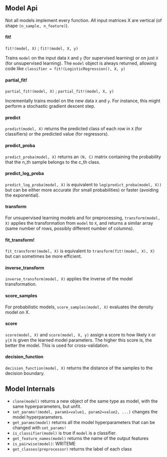 Model Api
------

Not all models implement every function. All input matrices X are vertical
(of shape `(n_sample, n_feature)`).

#### fit!

`fit!(model, X)` ; `fit!(model, X, y)`

Trains `model` on the input data `X` and `y` (for supervised learning) or on
just `X` (for unsupervised learning).  The `model` object is always returned,
allowing code like `classifier = fit!(LogisticRegression(), X, y)`

#### partial_fit!

`partial_fit!(model, X)` ; `partial_fit!(model, X, y)`

Incrementally trains model on the new data `X` and `y`. For instance, this
might perform a stochastic gradient descent step.

#### predict

`predict(model, X)` returns the predicted class of each row in `X` (for
classifiers) or the predicted value (for regressors).

#### predict_proba

`predict_proba(model, X)` returns an `(N, C)` matrix containing the probability
that the n_th sample belongs to the c_th class.

#### predict_log_proba

`predict_log_proba(model, X)` is equivalent to `log(predict_proba(model, X))`
but can be either more accurate (for small probabilities) or faster (avoiding the
exponential).

#### transform

For unsupervised learning models and for preprocessing, `transform(model, X)`
applies the transformation from `model` to `X`, and returns a similar array
(same number of rows, possibly different number of columns).

#### fit_transform!

`fit_transform!(model, X)` is equivalent to `transform(fit!(model, X), X)` but
can sometimes be more efficient.

#### inverse_transform

`inverse_transform(model, X)` applies the inverse of the model transformation.

#### score_samples

For probabilistic models, `score_samples(model, X)` evaluates the density model
on X.

#### score

`score(model, X)` and `score(model, X, y)` assign a score to how likely `X` or
`y|X` is given the learned model parameters. The higher this score is, the
better the model. This is used for cross-validation.

#### decision_function

`decision_function(model, X)` returns the distance of the samples to the
decision boundary.

## Model Internals

- `clone(model)` returns a new object of the same type as model, with the same
  hyperparameters, but unfit.
- `set_params!(model, param1=value1, param2=value2, ...)` changes the model
  hyperparameters.
- `get_params(model)` returns all the model hyperparameters that can be
  changed with `set_params!`
- `is_classifier(model)` is true if `model` is a classifier.
- `get_feature_names(model)` returns the name of the output features
- `is_pairwise(model)`: WRITEME
- `get_classes(preprocessor)` returns the label of each class